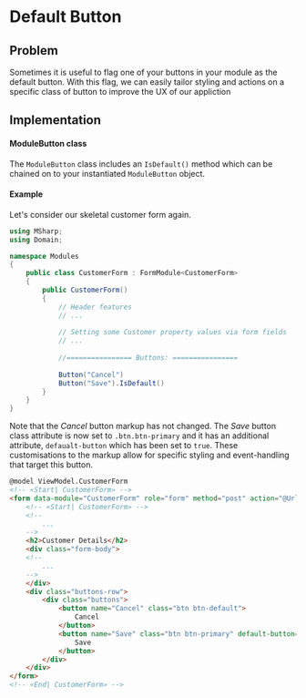 # Default Button

## Problem

Sometimes it is useful to flag one of your buttons in your module as the default button. With this flag, we can easily tailor styling and actions on a specific class of button to improve the UX of our appliction

## Implementation

#### ModuleButton class

The `ModuleButton` class includes an `IsDefault()` method which can be chained on to your instantiated `ModuleButton` object.

#### Example

Let's consider our skeletal customer form again.

```csharp
using MSharp;
using Domain;

namespace Modules
{
    public class CustomerForm : FormModule<CustomerForm>
    {
        public CustomerForm()
        {
            // Header features
            // ...
            
            // Setting some Customer property values via form fields
            // ...
            
            //================ Buttons: ================
            
            Button("Cancel")
            Button("Save").IsDefault()
        }
    }
}
```

Note that the _Cancel_ button markup has not changed. The _Save_ button class attribute is now set to `.btn.btn-primary` and it has an additional attribute, `defaualt-button` which has been set to `true`. These customisations to the markup allow for specific styling and event-handling that target this button.

```html
@model ViewModel.CustomerForm
<!-- «Start| CustomerForm» -->
<form data-module="CustomerForm" role="form" method="post" action="@Url.Current()" data-validation-style="tooltip" class="input-form">
    <!-- «Start| CustomerForm» -->
    <!--
        ...
    -->
    <h2>Customer Details</h2>
    <div class="form-body">
    <!--
        ...
    -->
    </div>
    <div class="buttons-row">
        <div class="buttons">
            <button name="Cancel" class="btn btn-default">
                Cancel
            </button>
            <button name="Save" class="btn btn-primary" default-button="true">
                Save
            </button>
        </div>
    </div>
</form>
<!-- «End| CustomerForm» -->

```